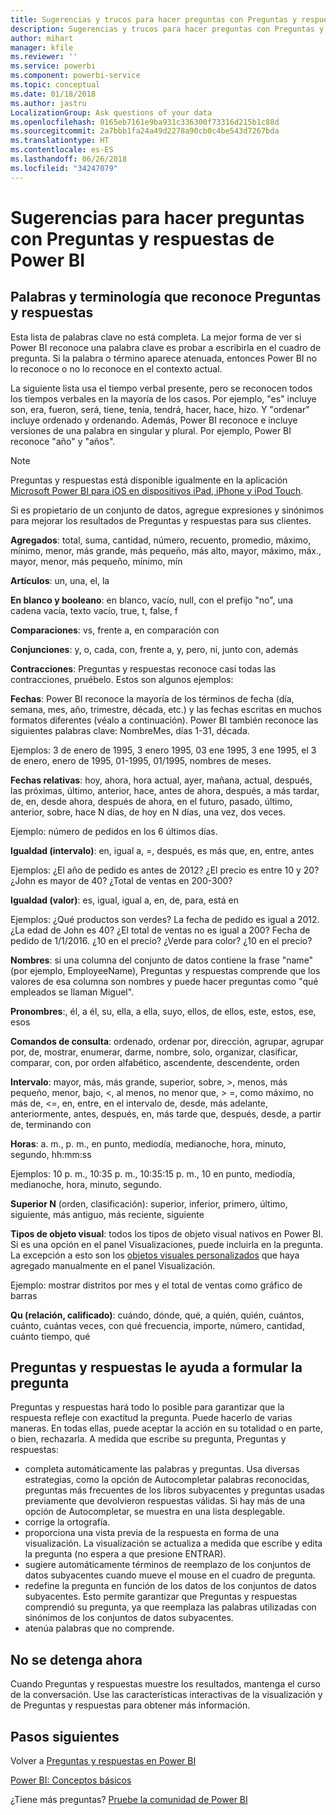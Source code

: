 ```yaml
---
title: Sugerencias y trucos para hacer preguntas con Preguntas y respuestas en Power BI
description: Sugerencias y trucos para hacer preguntas con Preguntas y respuestas en Power BI
author: mihart
manager: kfile
ms.reviewer: ''
ms.service: powerbi
ms.component: powerbi-service
ms.topic: conceptual
ms.date: 01/18/2018
ms.author: jastru
LocalizationGroup: Ask questions of your data
ms.openlocfilehash: 0165eb7161e9ba931c336300f73316d215b1c88d
ms.sourcegitcommit: 2a7bbb1fa24a49d2278a90cb0c4be543d7267bda
ms.translationtype: HT
ms.contentlocale: es-ES
ms.lasthandoff: 06/26/2018
ms.locfileid: "34247079"
---
```

# <a name="tips-for-asking-questions-in-power-bi-qa"></a>Sugerencias para hacer preguntas con Preguntas y respuestas de Power BI
## <a name="words-and-terminology-that-qa-recognizes"></a>Palabras y terminología que reconoce Preguntas y respuestas
Esta lista de palabras clave no está completa.  La mejor forma de ver si Power BI reconoce una palabra clave es probar a escribirla en el cuadro de pregunta.  Si la palabra o término aparece atenuada, entonces Power BI no lo reconoce o no lo reconoce en el contexto actual.

La siguiente lista usa el tiempo verbal presente, pero se reconocen todos los tiempos verbales en la mayoría de los casos. Por ejemplo, "es" incluye son, era, fueron, será, tiene, tenía, tendrá, hacer, hace, hizo.  Y "ordenar" incluye ordenado y ordenando.  Además, Power BI reconoce e incluye versiones de una palabra en singular y plural. Por ejemplo, Power BI reconoce "año" y "años".

> [!NOTE]
> Preguntas y respuestas está disponible igualmente en la aplicación [Microsoft Power BI para iOS en dispositivos iPad, iPhone y iPod Touch](mobile-apps-ios-qna.md).
> 
> 

Si es propietario de un conjunto de datos, agregue expresiones y sinónimos para mejorar los resultados de Preguntas y respuestas para sus clientes.

**Agregados**: total, suma, cantidad, número, recuento, promedio, máximo, mínimo, menor, más grande, más pequeño, más alto, mayor, máximo, máx., mayor, menor, más pequeño, mínimo, mín

**Artículos**: un, una, el, la

**En blanco y booleano**: en blanco, vacío, null, con el prefijo "no", una cadena vacía, texto vacío, true, t, false, f

**Comparaciones**: vs, frente a, en comparación con

**Conjunciones**: y, o, cada, con, frente a, y, pero, ni, junto con, además

**Contracciones**: Preguntas y respuestas reconoce casi todas las contracciones, pruébelo.  Estos son algunos ejemplos: 

**Fechas**: Power BI reconoce la mayoría de los términos de fecha (día, semana, mes, año, trimestre, década, etc.) y las fechas escritas en muchos formatos diferentes (véalo a continuación). Power BI también reconoce las siguientes palabras clave: NombreMes, días 1-31, década.

Ejemplos: 3 de enero de 1995, 3 enero 1995, 03 ene 1995, 3 ene 1995, el 3 de enero, enero de 1995, 01-1995, 01/1995, nombres de meses.

**Fechas relativas**: hoy, ahora, hora actual, ayer, mañana, actual, después, las próximas, último, anterior, hace, antes de ahora, después, a más tardar, de, en, desde ahora, después de ahora, en el futuro, pasado, último, anterior, sobre, hace N días, de hoy en N días, una vez, dos veces.

Ejemplo: número de pedidos en los 6 últimos días.

**Igualdad (intervalo)**: en, igual a, =, después, es más que, en, entre, antes

Ejemplos: ¿El año de pedido es antes de 2012? ¿El precio es entre 10 y 20? ¿John es mayor de 40? ¿Total de ventas en 200-300?

**Igualdad (valor)**: es, igual, igual a, en, de, para, está en

Ejemplos: ¿Qué productos son verdes? La fecha de pedido es igual a 2012. ¿La edad de John es 40? ¿El total de ventas no es igual a 200? Fecha de pedido de 1/1/2016. ¿10 en el precio? ¿Verde para color? ¿10 en el precio?

**Nombres**: si una columna del conjunto de datos contiene la frase "name" (por ejemplo, EmployeeName), Preguntas y respuestas comprende que los valores de esa columna son nombres y puede hacer preguntas como "qué empleados se llaman Miguel".

**Pronombres**:, él, a él, su, ella, a ella, suyo, ellos, de ellos, este, estos, ese, esos

**Comandos de consulta**: ordenado, ordenar por, dirección, agrupar, agrupar por, de, mostrar, enumerar, darme, nombre, solo, organizar, clasificar, comparar, con, por orden alfabético, ascendente, descendente, orden

**Intervalo**: mayor, más, más grande, superior, sobre, >, menos, más pequeño, menor, bajo, <, al menos, no menor que, > =, como máximo, no más de, <=, en, entre, en el intervalo de, desde, más adelante, anteriormente, antes, después, en, más tarde que, después, desde, a partir de, terminando con

**Horas**: a. m., p. m., en punto, mediodía, medianoche, hora, minuto, segundo, hh:mm:ss

Ejemplos: 10 p. m., 10:35 p. m., 10:35:15 p. m., 10 en punto, mediodía, medianoche, hora, minuto, segundo.

**Superior N** (orden, clasificación): superior, inferior, primero, último, siguiente, más antiguo, más reciente, siguiente

**Tipos de objeto visual**: todos los tipos de objeto visual nativos en Power BI.  Si es una opción en el panel Visualizaciones, puede incluirla en la pregunta.  La excepción a esto son los [objetos visuales personalizados](power-bi-custom-visuals.md) que haya agregado manualmente en el panel Visualización.

Ejemplo: mostrar distritos por mes y el total de ventas como gráfico de barras

**Qu (relación, calificado)**: cuándo, dónde, qué, a quién, quién, cuántos, cuánto, cuántas veces, con qué frecuencia, importe, número, cantidad, cuánto tiempo, qué

## <a name="qa-helps-you-phrase-the-question"></a>Preguntas y respuestas le ayuda a formular la pregunta
Preguntas y respuestas hará todo lo posible para garantizar que la respuesta refleje con exactitud la pregunta. Puede hacerlo de varias maneras. En todas ellas, puede aceptar la acción en su totalidad o en parte, o bien, rechazarla. A medida que escribe su pregunta, Preguntas y respuestas:

* completa automáticamente las palabras y preguntas. Usa diversas estrategias, como la opción de Autocompletar palabras reconocidas, preguntas más frecuentes de los libros subyacentes y preguntas usadas previamente que devolvieron respuestas válidas. Si hay más de una opción de Autocompletar, se muestra en una lista desplegable.
* corrige la ortografía.
* proporciona una vista previa de la respuesta en forma de una visualización. La visualización se actualiza a medida que escribe y edita la pregunta (no espera a que presione ENTRAR).
* sugiere automáticamente términos de reemplazo de los conjuntos de datos subyacentes cuando mueve el mouse en el cuadro de pregunta.
* redefine la pregunta en función de los datos de los conjuntos de datos subyacentes. Esto permite garantizar que Preguntas y respuestas comprendió su pregunta, ya que reemplaza las palabras utilizadas con sinónimos de los conjuntos de datos subyacentes.
* atenúa palabras que no comprende.

## <a name="dont-stop-now"></a>No se detenga ahora
Cuando Preguntas y respuestas muestre los resultados, mantenga el curso de la conversación. Use las características interactivas de la visualización y de Preguntas y respuestas para obtener más información.

## <a name="next-steps"></a>Pasos siguientes
Volver a [Preguntas y respuestas en Power BI](power-bi-q-and-a.md)  

[Power BI: Conceptos básicos](service-basic-concepts.md)  

¿Tiene más preguntas? [Pruebe la comunidad de Power BI](http://community.powerbi.com/)

